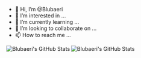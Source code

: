 - 👋 Hi, I’m @Blubaeri
- 👀 I’m interested in ...
- 🌱 I’m currently learning ...
- 💞️ I’m looking to collaborate on ...
- 📫 How to reach me ...

<!---
Blubaeri/Blubaeri is a ✨ special ✨ repository because its `README.md` (this file) appears on your GitHub profile.
You can click the Preview link to take a look at your changes.
--->

<img align="left" alt="Blubaeri's GitHub Stats" src="https://github-readme-stats.vercel.app/api/top-langs/?username=Blubaeri&layout=compact&show_icons=true&hide_border=true" />

<img align="left" alt="Blubaeri's GitHub Stats" src="https://github-readme-stats.vercel.app/api?username=Blubaeri&show_icons=true&hide_border=true" />
